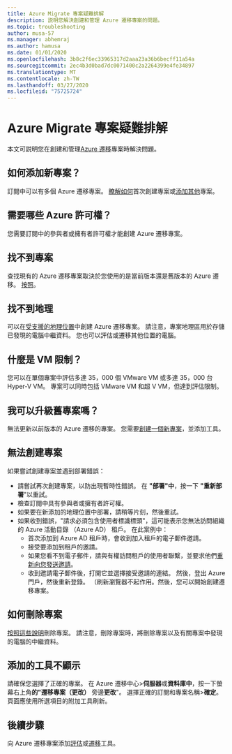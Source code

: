 ```yaml
---
title: Azure Migrate 專案疑難排解
description: 説明您解決創建和管理 Azure 遷移專案的問題。
ms.topic: troubleshooting
author: musa-57
ms.manager: abhemraj
ms.author: hamusa
ms.date: 01/01/2020
ms.openlocfilehash: 3b8c2f6ec33965317d2aaa23a36b6becff11a54a
ms.sourcegitcommit: 2ec4b3d0bad7dc0071400c2a2264399e4fe34897
ms.translationtype: MT
ms.contentlocale: zh-TW
ms.lasthandoff: 03/27/2020
ms.locfileid: "75725724"
---
```

# <a name="troubleshoot-azure-migrate-projects"></a>Azure Migrate 專案疑難排解

本文可説明您在創建和管理[Azure 遷移](migrate-services-overview.md)專案時解決問題。

## <a name="how-to-add-new-project"></a>如何添加新專案？

訂閱中可以有多個 Azure 遷移專案。 [瞭解如何](how-to-add-tool-first-time.md)首次創建專案或[添加其他](create-manage-projects.md#create-additional-projects)專案。

## <a name="what-azure-permissions-are-needed"></a>需要哪些 Azure 許可權？

您需要訂閱中的參與者或擁有者許可權才能創建 Azure 遷移專案。

## <a name="cant-find-a-project"></a>找不到專案

查找現有的 Azure 遷移專案取決於您使用的是當前版本還是舊版本的 Azure 遷移。 [按照](create-manage-projects.md#find-a-project)。


## <a name="cant-find-a-geography"></a>找不到地理

可以在[受支援的地理位置](migrate-support-matrix.md#supported-geographies)中創建 Azure 遷移專案。 請注意，專案地理區用於存儲已發現的電腦中繼資料。 您也可以評估或遷移其他位置的電腦。

## <a name="what-are-vm-limits"></a>什麼是 VM 限制？

您可以在單個專案中評估多達 35，000 個 VMware VM 或多達 35，000 台 Hyper-V VM。 專案可以同時包括 VMware VM 和超 V VM，但達到評估限制。

## <a name="can-i-upgrade-old-project"></a>我可以升級舊專案嗎？

無法更新以前版本的 Azure 遷移的專案。 您需要[創建一個新專案](how-to-add-tool-first-time.md)，並添加工具。

## <a name="cant-create-a-project"></a>無法創建專案

如果嘗試創建專案並遇到部署錯誤：

- 請嘗試再次創建專案，以防出現暫時性錯誤。 在 **"部署"中**，按一下 **"重新部署**"以重試。
- 檢查訂閱中具有參與者或擁有者許可權。
- 如果要在新添加的地理位置中部署，請稍等片刻，然後重試。
- 如果收到錯誤，"請求必須包含使用者標識標頭"，這可能表示您無法訪問組織的 Azure 活動目錄 （Azure AD） 租戶。 在此案例中：
    - 首次添加到 Azure AD 租戶時，會收到加入租戶的電子郵件邀請。
    - 接受要添加到租戶的邀請。
    - 如果您看不到電子郵件，請與有權訪問租戶的使用者聯繫，並要求他們[重新向您發送邀請](https://docs.microsoft.com/azure/active-directory/b2b/add-users-administrator#resend-invitations-to-guest-users)。
    - 收到邀請電子郵件後，打開它並選擇接受邀請的連結。 然後，登出 Azure 門戶，然後重新登錄。 （刷新瀏覽器不起作用。然後，您可以開始創建遷移專案。

## <a name="how-do-i-delete-a-project"></a>如何刪除專案

[按照這些說明](create-manage-projects.md#delete-a-project)刪除專案。 請注意，刪除專案時，將刪除專案以及有關專案中發現的電腦的中繼資料。

## <a name="added-tools-dont-show"></a>添加的工具不顯示

請確保您選擇了正確的專案。 在 Azure 遷移中心>**伺服器**或**資料庫中**，按一下螢幕右上角**的"遷移專案（更改）** 旁邊**更改**"。 選擇正確的訂閱和專案名稱>**確定**。 頁面應使用所選項目的附加工具刷新。

## <a name="next-steps"></a>後續步驟

向 Azure 遷移專案添加[評估](how-to-assess.md)或[遷移](how-to-migrate.md)工具。